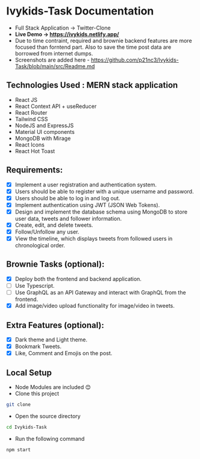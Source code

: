 # Ivykids-Task Documentation
* Full Stack Application -> Twitter-Clone
* **Live Demo -> https://ivykids.netlify.app/**
* Due to time contraint, required and brownie backend features are more focused than forntend part. Also to save the time post data are borrowed from internet dumps.
* Screenshots are added here - https://github.com/p21nc3/Ivykids-Task/blob/main/src/Readme.md

## Technologies Used : MERN stack application

- React JS
- React Context API + useReducer
- React Router 
- Tailwind CSS
- NodeJS and ExpressJS
- Material UI components
- MongoDB with Mirage 
- React Icons
- React Hot Toast

## Requirements:
- [x] Implement a user registration and authentication system.<br>
- [x] Users should be able to register with a unique username and password.<br>
- [x] Users should be able to log in and log out.<br>
- [x] Implement authentication using JWT (JSON Web Tokens).<br>
- [x] Design and implement the database schema using MongoDB to store user data, tweets and follower information.<br>
- [x] Create, edit, and delete tweets.<br>
- [x] Follow/Unfollow any user.<br>
- [x] View the timeline, which displays tweets from followed users in chronological order.<br>

## Brownie Tasks (optional):
- [x] Deploy both the frontend and backend application.<br>
- [ ] Use Typescript.<br>
- [ ] Use GraphQL as an API Gateway and interact with GraphQL from the frontend.<br>
- [x] Add image/video upload functionality for image/video in tweets.<br>

## Extra Features (optional):

- [x] Dark theme and Light theme.<br>
- [x] Bookmark Tweets.<br>
- [x] Like, Comment and Emojis on the post.<br>

## Local Setup

* Node Modules are included 😊
* Clone this project
```bash
git clone
```
* Open the source directory
```bash 
cd Ivykids-Task
```
* Run the following command
```bash
npm start
```
## 
